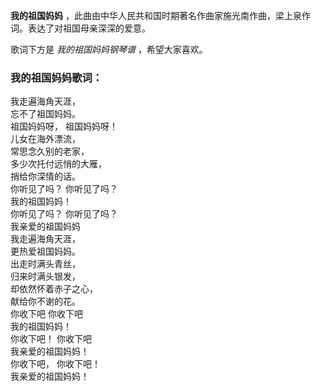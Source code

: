 

**我的祖国妈妈** ，此曲由中华人民共和国时期著名作曲家施光南作曲，梁上泉作词。表达了对祖国母亲深深的爱意。

  
歌词下方是 _我的祖国妈妈钢琴谱_ ，希望大家喜欢。

### 我的祖国妈妈歌词：

我走遍海角天涯，  
忘不了祖国妈妈。  
祖国妈妈呀， 祖国妈妈呀！  
儿女在海外漂流，  
常思念久别的老家，  
多少次托付远悄的大雁，  
捎给你深情的话。  
你听见了吗？ 你听见了吗？  
我的祖国妈妈！  
你听见了吗？ 你听见了吗？  
我亲爱的祖国妈妈  
我走遍海角天涯，  
更热爱祖国妈妈。  
出走时满头青丝，  
归来时满头银发，  
却依然怀着赤子之心，  
献给你不谢的花。  
你收下吧 你收下吧  
我的祖国妈妈！  
你收下吧！ 你收下吧  
我亲爱的祖国妈妈！  
你收下吧， 你收下吧！  
我亲爱的祖国妈妈！

